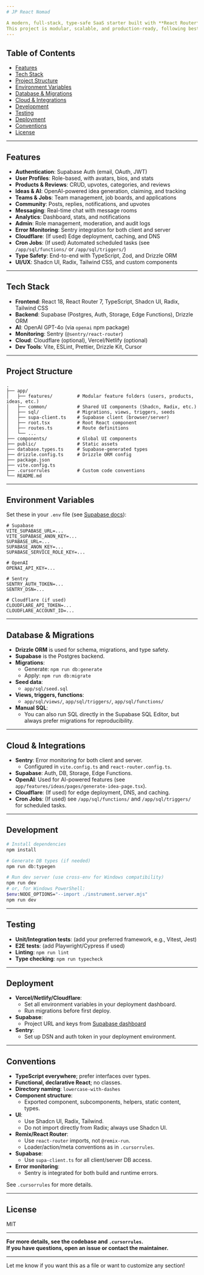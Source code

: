 ```yaml
---
# JP React Nomad

A modern, full-stack, type-safe SaaS starter built with **React Router**, **TypeScript**, **Supabase**, **OpenAI**, **Sentry**, **Cloudflare**, and **Drizzle ORM**.
This project is modular, scalable, and production-ready, following best practices for code structure, error monitoring, and cloud-native deployment.
---
```


## Table of Contents

- [Features](#features)
- [Tech Stack](#tech-stack)
- [Project Structure](#project-structure)
- [Environment Variables](#environment-variables)
- [Database & Migrations](#database--migrations)
- [Cloud & Integrations](#cloud--integrations)
- [Development](#development)
- [Testing](#testing)
- [Deployment](#deployment)
- [Conventions](#conventions)
- [License](#license)

---

## Features

- **Authentication**: Supabase Auth (email, OAuth, JWT)
- **User Profiles**: Role-based, with avatars, bios, and stats
- **Products & Reviews**: CRUD, upvotes, categories, and reviews
- **Ideas & AI**: OpenAI-powered idea generation, claiming, and tracking
- **Teams & Jobs**: Team management, job boards, and applications
- **Community**: Posts, replies, notifications, and upvotes
- **Messaging**: Real-time chat with message rooms
- **Analytics**: Dashboard, stats, and notifications
- **Admin**: Role management, moderation, and audit logs
- **Error Monitoring**: Sentry integration for both client and server
- **Cloudflare**: (If used) Edge deployment, caching, and DNS
- **Cron Jobs**: (If used) Automated scheduled tasks (see `/app/sql/functions/` or `/app/sql/triggers/`)
- **Type Safety**: End-to-end with TypeScript, Zod, and Drizzle ORM
- **UI/UX**: Shadcn UI, Radix, Tailwind CSS, and custom components

---

## Tech Stack

- **Frontend**: React 18, React Router 7, TypeScript, Shadcn UI, Radix, Tailwind CSS
- **Backend**: Supabase (Postgres, Auth, Storage, Edge Functions), Drizzle ORM
- **AI**: OpenAI GPT-4o (via `openai` npm package)
- **Monitoring**: Sentry (`@sentry/react-router`)
- **Cloud**: Cloudflare (optional), Vercel/Netlify (optional)
- **Dev Tools**: Vite, ESLint, Prettier, Drizzle Kit, Cursor

---

## Project Structure

```
.
├── app/
│   ├── features/         # Modular feature folders (users, products, ideas, etc.)
│   ├── common/           # Shared UI components (Shadcn, Radix, etc.)
│   ├── sql/              # Migrations, views, triggers, seeds
│   ├── supa-client.ts    # Supabase client (browser/server)
│   ├── root.tsx          # Root React component
│   ├── routes.ts         # Route definitions
│   └── ...
├── components/           # Global UI components
├── public/               # Static assets
├── database.types.ts     # Supabase-generated types
├── drizzle.config.ts     # Drizzle ORM config
├── package.json
├── vite.config.ts
├── .cursorrules          # Custom code conventions
└── README.md
```

---

## Environment Variables

Set these in your `.env` file (see [Supabase docs](https://supabase.com/docs/guides/api)):

```env
# Supabase
VITE_SUPABASE_URL=...
VITE_SUPABASE_ANON_KEY=...
SUPABASE_URL=...
SUPABASE_ANON_KEY=...
SUPABASE_SERVICE_ROLE_KEY=...

# OpenAI
OPENAI_API_KEY=...

# Sentry
SENTRY_AUTH_TOKEN=...
SENTRY_DSN=...

# Cloudflare (if used)
CLOUDFLARE_API_TOKEN=...
CLOUDFLARE_ACCOUNT_ID=...
```

---

## Database & Migrations

- **Drizzle ORM** is used for schema, migrations, and type safety.
- **Supabase** is the Postgres backend.
- **Migrations**:
  - Generate: `npm run db:generate`
  - Apply: `npm run db:migrate`
- **Seed data**:
  - `app/sql/seed.sql`
- **Views, triggers, functions**:
  - `app/sql/views/`, `app/sql/triggers/`, `app/sql/functions/`
- **Manual SQL**:
  - You can also run SQL directly in the Supabase SQL Editor, but always prefer migrations for reproducibility.

---

## Cloud & Integrations

- **Sentry**: Error monitoring for both client and server.
  - Configured in `vite.config.ts` and `react-router.config.ts`.
- **Supabase**: Auth, DB, Storage, Edge Functions.
- **OpenAI**: Used for AI-powered features (see `app/features/ideas/pages/generate-idea-page.tsx`).
- **Cloudflare**: (If used) for edge deployment, DNS, and caching.
- **Cron Jobs**: (If used) see `/app/sql/functions/` and `/app/sql/triggers/` for scheduled tasks.

---

## Development

```sh
# Install dependencies
npm install

# Generate DB types (if needed)
npm run db:typegen

# Run dev server (use cross-env for Windows compatibility)
npm run dev
# or, for Windows PowerShell:
$env:NODE_OPTIONS="--import ./instrument.server.mjs"
npm run dev
```

---

## Testing

- **Unit/Integration tests**: (add your preferred framework, e.g., Vitest, Jest)
- **E2E tests**: (add Playwright/Cypress if used)
- **Linting**: `npm run lint`
- **Type checking**: `npm run typecheck`

---

## Deployment

- **Vercel/Netlify/Cloudflare**:
  - Set all environment variables in your deployment dashboard.
  - Run migrations before first deploy.
- **Supabase**:
  - Project URL and keys from [Supabase dashboard](https://supabase.com/dashboard/project/_/settings/api)
- **Sentry**:
  - Set up DSN and auth token in your deployment environment.

---

## Conventions

- **TypeScript everywhere**; prefer interfaces over types.
- **Functional, declarative React**; no classes.
- **Directory naming**: `lowercase-with-dashes`
- **Component structure**:
  - Exported component, subcomponents, helpers, static content, types.
- **UI**:
  - Use Shadcn UI, Radix, Tailwind.
  - Do not import directly from Radix; always use Shadcn UI.
- **Remix/React Router**:
  - Use `react-router` imports, not `@remix-run`.
  - Loader/action/meta conventions as in `.cursorrules`.
- **Supabase**:
  - Use `supa-client.ts` for all client/server DB access.
- **Error monitoring**:
  - Sentry is integrated for both build and runtime errors.

See `.cursorrules` for more details.

---

## License

MIT

---

**For more details, see the codebase and `.cursorrules`.  
If you have questions, open an issue or contact the maintainer.**

---

Let me know if you want this as a file or want to customize any section!
